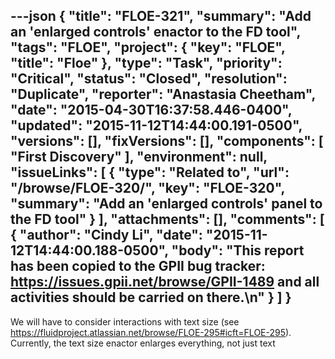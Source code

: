 ---json
{
  "title": "FLOE-321",
  "summary": "Add an 'enlarged controls' enactor to the FD tool",
  "tags": "FLOE",
  "project": {
    "key": "FLOE",
    "title": "Floe"
  },
  "type": "Task",
  "priority": "Critical",
  "status": "Closed",
  "resolution": "Duplicate",
  "reporter": "Anastasia Cheetham",
  "date": "2015-04-30T16:37:58.446-0400",
  "updated": "2015-11-12T14:44:00.191-0500",
  "versions": [],
  "fixVersions": [],
  "components": [
    "First Discovery"
  ],
  "environment": null,
  "issueLinks": [
    {
      "type": "Related to",
      "url": "/browse/FLOE-320/",
      "key": "FLOE-320",
      "summary": "Add an 'enlarged controls' panel to the FD tool"
    }
  ],
  "attachments": [],
  "comments": [
    {
      "author": "Cindy Li",
      "date": "2015-11-12T14:44:00.188-0500",
      "body": "This report has been copied to the GPII bug tracker: <https://issues.gpii.net/browse/GPII-1489> and all activities should be carried on there.\n"
    }
  ]
}
---
We will have to consider interactions with text size (see <https://fluidproject.atlassian.net/browse/FLOE-295#icft=FLOE-295>). Currently, the text size enactor enlarges everything, not just text

        